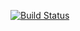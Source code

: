 [![Build Status](https://travis-ci.org/axibase/atsd-api-test.svg?branch=master)](https://travis-ci.org/axibase/atsd-api-test)